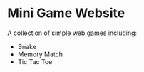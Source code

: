 # Mini Game Website

A collection of simple web games including:
- Snake
- Memory Match
- Tic Tac Toe
